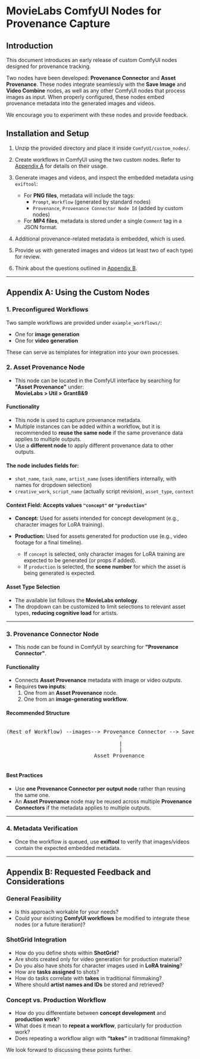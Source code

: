 # MovieLabs ComfyUI Nodes for Provenance Capture

## Introduction

This document introduces an early release of custom ComfyUI nodes designed for provenance tracking.

Two nodes have been developed: **Provenance Connector** and **Asset Provenance**. These nodes integrate seamlessly with the **Save Image** and **Video Combine** nodes, as well as any other ComfyUI nodes that process images as input. When properly configured, these nodes embed provenance metadata into the generated images and videos.

We encourage you to experiment with these nodes and provide feedback.

## Installation and Setup

1. Unzip the provided directory and place it inside `ComfyUI/custom_nodes/`.
2. Create workflows in ComfyUI using the two custom nodes. Refer to [Appendix A](#appendix-a-using-the-custom-nodes) for details on their usage.
3. Generate images and videos, and inspect the embedded metadata using `exiftool`:

   - For **PNG files**, metadata will include the tags:
     - `Prompt`, `Workflow` (generated by standard nodes)
     - `Provenance`, `Provenance Connector Node Id` (added by custom nodes)
   - For **MP4 files**, metadata is stored under a single `Comment` tag in a JSON format.

4. Additional provenance-related metadata is embedded, which is used.
5. Provide us with generated images and videos (at least two of each type) for review.
6. Think about the questions outlined in [Appendix B](#appendix-b-requested-feedback-and-considerations).

---

## Appendix A: Using the Custom Nodes

### 1. Preconfigured Workflows

Two sample workflows are provided under `example_workflows/`:

- One for **image generation**
- One for **video generation**

These can serve as templates for integration into your own processes.

### 2. Asset Provenance Node

- This node can be located in the ComfyUI interface by searching for **"Asset Provenance"** under:  
  **MovieLabs > Util > Grant8&9**

#### **Functionality**
- This node is used to capture provenance metadata.
- Multiple instances can be added within a workflow, but it is recommended to **reuse the same node** if the same provenance data applies to multiple outputs.
- Use a **different node** to apply different provenance data to other outputs.

#### **The node includes fields for:**
- `shot_name`, `task_name`, `artist_name` (uses identifiers internally, with names for dropdown selection)
- `creative_work`, `script_name` (actually script revision), `asset_type`, `context`

#### **Context Field: Accepts values `"concept"` or `"production"`**
- **Concept:** Used for assets intended for concept development (e.g., character images for LoRA training).
- **Production:** Used for assets generated for production use (e.g., video footage for a final timeline).

  - If `concept` is selected, only character images for LoRA training are expected to be generated (or props if added).
  - If `production` is selected, the **scene number** for which the asset is being generated is expected.

#### **Asset Type Selection**
- The available list follows the **MovieLabs ontology**.
- The dropdown can be customized to limit selections to relevant asset types, **reducing cognitive load** for artists.

---

### 3. Provenance Connector Node

- This node can be found in ComfyUI by searching for **"Provenance Connector"**.

#### **Functionality**
- Connects **Asset Provenance** metadata with image or video outputs.
- Requires **two inputs**:
  1. One from an **Asset Provenance** node.
  2. One from an **image-generating workflow**.

#### **Recommended Structure**

<pre>

(Rest of Workflow) --images--> Provenance Connector --> Save Image / Video Combine 
                                    ^ 
                                    | 
                                    |
                            Asset Provenance

</pre>

#### **Best Practices**
- Use **one Provenance Connector per output node** rather than reusing the same one.
- An **Asset Provenance** node may be reused across multiple **Provenance Connectors** if the metadata applies to multiple outputs.

---

### 4. Metadata Verification

- Once the workflow is queued, use **exiftool** to verify that images/videos contain the expected embedded metadata.

---

## Appendix B: Requested Feedback and Considerations

### **General Feasibility**
- Is this approach workable for your needs?
- Could your existing **ComfyUI workflows** be modified to integrate these nodes (or a future iteration)?

### **ShotGrid Integration**
- How do you define shots within **ShotGrid**?
- Are shots created only for video generation for production material?
- Do you also have shots for character images used in **LoRA training**?
- How are **tasks assigned** to shots?
- How do tasks correlate with **takes** in traditional filmmaking?
- Where should **artist names and IDs** be stored and retrieved?

### **Concept vs. Production Workflow**
- How do you differentiate between **concept development** and **production work**?
- What does it mean to **repeat a workflow**, particularly for production work?
- Does repeating a workflow align with **“takes”** in traditional filmmaking?

We look forward to discussing these points further.
